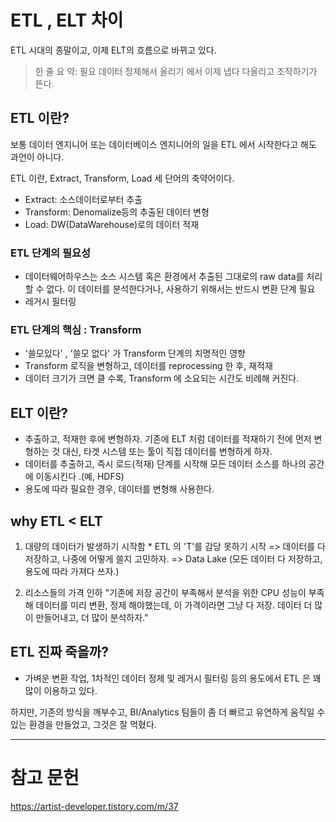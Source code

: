 # ETL , ELT 차이

ETL 시대의 종말이고, 이제 ELT의 흐름으로 바뀌고 있다.
> 한 줄 요 약:  필요 데이터 정제해서 올리기 에서 이제 냅다 다올리고 조작하기가 뜬다.



## ETL 이란?

보통 데이터 엔지니어 또는 데이터베이스 엔지니어의 일을 ETL 에서 시작한다고 해도 과언이 아니다.

ETL 이란, Extract, Transform, Load 세 단어의 축약어이다.

* Extract: 소스데이터로부터 추출
* Transform: Denomalize등의 추출된 데이터 변형
* Load: DW(DataWarehouse)로의 데이터 적재


### ETL 단계의 필요성
* 데이터웨어하우스는 소스 시스템 혹은 환경에서 추출된 그대로의 raw data를 처리할 수 없다. 이 데이터를 분석한다거나, 사용하기 위해서는 반드시 변환 단계 필요
* 레거시 필터링
###  ETL 단계의 핵심 : Transform
* '쓸모있다' , '쓸모 없다' 가 Transform 단계의 치명적인 영향
* Transform 로직을 변형하고, 데이터를 reprocessing 한 후, 재적재
* 데이터 크기가 크면 클 수록, Transform 에 소요되는 시간도 비례해 커진다.

## ELT 이란?
* 추출하고, 적재한 후에 변형하자. 기존에 ELT 처럼 데이터를 적재하기 전에 먼저 변형하는 것 대신, 타겟 시스템 또는 툴이 직접 데이터를 변형하게 하자.
* 데이터를 추출하고, 즉시 로드(적재) 단계를 시작해 모든 데이터 소스를 하나의 공간에 이동시킨다 .(예, HDFS) 
* 용도에 따라 필요한 경우, 데이터를 변형해 사용한다.


## why ETL <  ELT

1. 대량의 데이터가 발생하기 시작함
		* ETL 의 'T'를 감당 못하기 시작
		=> 데이터를 다 저장하고, 나중에 어떻게 쓸지 고민하자. => Data Lake (모든 데이터 다 저장하고, 용도에 따라 가져다 쓰자.)
		
2. 리소스들의 가격 인하
"기존에 저장 공간이 부족해서 분석을 위한 CPU 성능이 부족해 데이터를 미리 변환, 정제 해야했는데, 이 가격이라면 그냥 다 저장. 데이터 더 많이 만들어내고, 더 많이 분석하자."


## ETL 진짜 죽을까?
* 가벼운 변환 작업, 1차적인 데이터 정제 및 레거시 필터링 등의 용도에서 ETL 은 꽤 많이 이용하고 있다.

하지만, 기존의 방식을 깨부수고, BI/Analytics  팀들이 좀 더 빠르고 유연하게 움직일 수 있는 환경을 만들었고, 그것은 잘 먹혔다.

---

# 참고 문헌

https://artist-developer.tistory.com/m/37
